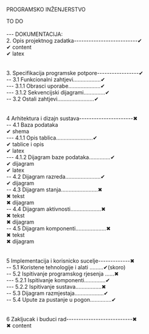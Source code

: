 PROGRAMSKO INŽENJERSTVO

TO DO                                                               <br/>
                                                                    <br/>
--- DOKUMENTACIJA:                                                  <br/>
2. Opis projektnog zadatka--------------------------✔              <br/>
✔ content                                                          <br/>
✔ latex                                                            <br/>
                                                                    <br/>
                                                                    <br/>
3. Specifikacija programske potpore-----------------✔               <br/>
-- 3.1 Funkcionalni zahtjevi..................✔                    <br/>
--- 3.1.1 Obrasci uporabe.....................✔                    <br/>
--- 3.1.2 Sekvencijski dijagrami..............✔                     <br/>
-- 3.2 Ostali zahtjevi........................✔                    <br/>
                                                                    <br/>
                                                                    <br/>
4 Arhitektura i dizajn sustava----------------------✖              <br/>
-- 4.1 Baza podataka                                               <br/>
✔ shema                                                            <br/>
--- 4.1.1 Opis tablica........................✔                    <br/>
✔ tablice i opis                                                       
✔  latex <br/>
--- 4.1.2 Dijagram baze podataka..............✔                     <br/>
✔ dijagram                                                        <br/>
✔  latex <br/>
-- 4.2 Dijagram razreda.......................✔                    <br/>
✔  dijagram                                                         <br/>
-- 4.3 Dijagram stanja........................✖                    <br/>
✖ tekst                                                            <br/>
✖ dijagram                                                         <br/>
-- 4.4 Dijagram aktivnosti....................✖                    <br/>
✖ tekst                                                            <br/>
✖ dijagram                                                         <br/>
-- 4.5 Dijagram komponenti....................✖                    <br/>
✖ tekst                                                            <br/>
✖ dijagram                                                         <br/>
                                                                    <br/>
                                                                    <br/>
5 Implementacija i korisnicko sucelje-------------✖                <br/>
-- 5.1 Koristene tehnologije i alati .........✔(skoro)             <br/>
-- 5.2 Ispitivanje programskog rjesenja ......✖                    <br/>
--- 5.2.1 Ispitivanje komponenti..............✔                    <br/>
--- 5.2.2 Ispitivanje sustava.................✖                    <br/>
-- 5.3 Dijagram razmjestaja...................✔                     <br/>
-- 5.4 Upute za pustanje u pogon..............✔                     <br/>
                                                                    <br/>
                                                                    <br/>
6 Zakljucak i buduci rad---------------------------✖               <br/>
✖ content                                                          <br/>
                                                                    <br/>
